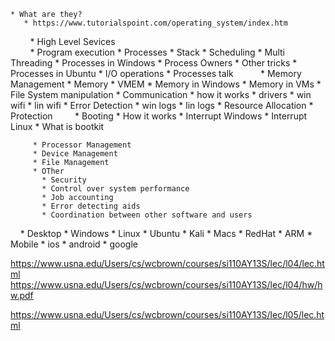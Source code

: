     * What are they? 
       * https://www.tutorialspoint.com/operating_system/index.htm
         * High Level Sevices  
           * Program execution
             * Processes
             * Stack 
             * Scheduling
             * Multi Threading
             * Processes in Windows
               * Process Owners
               * Other tricks
             * Processes in Ubuntu
           * I/O operations
              * Processes talk
           * Memory Management
              * Memory
              * VMEM
              * Memory in Windows
              * Memory in VMs
           * File System manipulation
           * Communication
             * how it works
             * drivers
             * win wifi 
             * lin wifi
           * Error Detection
             * win logs
             * lin logs
           * Resource Allocation
           * Protection
         * Booting
           * How it works
           * Interrupt Windows
           * Interrupt Linux
           * What is bootkit
           
         
         * Processor Management
         * Device Management
         * File Management
         * OTher
           * Security
           * Control over system performance
           * Job accounting
           * Error detecting aids
           * Coordination between other software and users
    
    * Desktop
       * Windows
       * Linux
          * Ubuntu
          * Kali
          * Macs
          * RedHat
          * ARM
    * Mobile
       * ios
       * android
       * google


https://www.usna.edu/Users/cs/wcbrown/courses/si110AY13S/lec/l04/lec.html
https://www.usna.edu/Users/cs/wcbrown/courses/si110AY13S/lec/l04/hw/hw.pdf

https://www.usna.edu/Users/cs/wcbrown/courses/si110AY13S/lec/l05/lec.html
